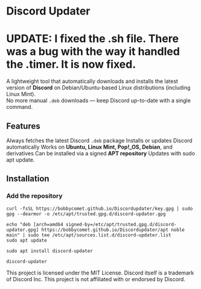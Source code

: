 # Discord Updater

# UPDATE: I fixed the .sh file. There was a bug with the way it handled the .timer. It is now fixed.

A lightweight tool that automatically downloads and installs the latest version of **Discord** on Debian/Ubuntu-based Linux distributions (including Linux Mint).  
No more manual `.deb` downloads — keep Discord up-to-date with a single command.



## Features

Always fetches the latest Discord `.deb` package
Installs or updates Discord automatically
Works on **Ubuntu, Linux Mint, Pop!_OS, Debian**, and derivatives
Can be installed via a signed **APT repository**
Updates with sudo apt update.


## Installation

### Add the repository
```
curl -fsSL https://bobbycomet.github.io/Discordupdater/key.gpg | sudo gpg --dearmor -o /etc/apt/trusted.gpg.d/discord-updater.gpg

echo "deb [arch=amd64 signed-by=/etc/apt/trusted.gpg.d/discord-updater.gpg] https://bobbycomet.github.io/Discordupdater/apt noble main" | sudo tee /etc/apt/sources.list.d/discord-updater.list
sudo apt update
```

```
sudo apt install discord-updater
```

```
discord-updater
```

This project is licensed under the MIT License.
Discord itself is a trademark of Discord Inc. This project is not affiliated with or endorsed by Discord.
